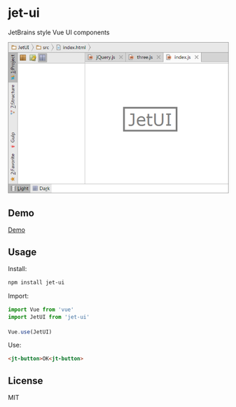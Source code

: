 # jet-ui

JetBrains style Vue UI components


![](screenshot.png)

## Demo

[Demo](http://niujunwei.com/jet-ui/)

## Usage

Install:
```sh
npm install jet-ui
```

Import:
```js
import Vue from 'vue'
import JetUI from 'jet-ui'

Vue.use(JetUI)
```

Use:
```html
<jt-button>OK<jt-button>
```

## License

MIT
